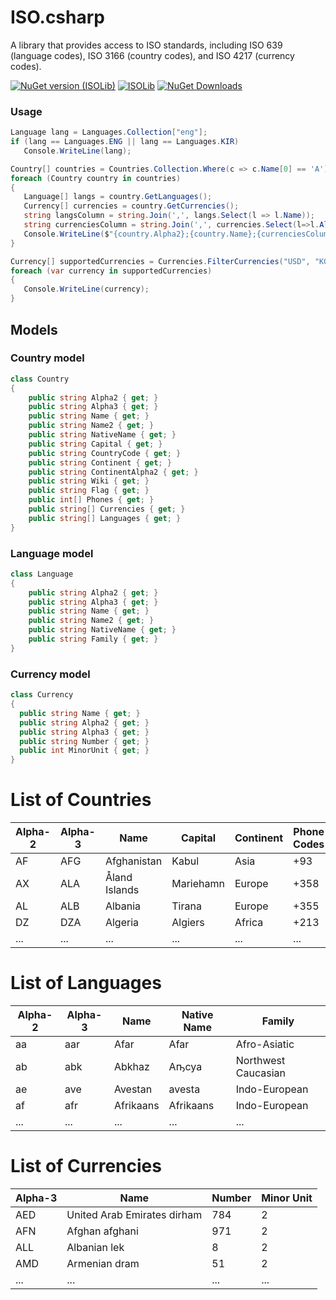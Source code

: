 # ISO.csharp

A library that provides access to ISO standards, including ISO 639 (language codes), ISO 3166 (country codes), and ISO 4217 (currency codes).


[![NuGet version (ISOLib)](https://img.shields.io/nuget/v/ISOLib.svg?style=flat-square)](https://www.nuget.org/packages/ISOLib/)
[![ISOLib](https://github.com/AlexanderIbraimov/ISO.csharp/actions/workflows/dotnet.yml/badge.svg)](https://github.com/AlexanderIbraimov/ISO.csharp/actions/workflows/dotnet.yml)
[![NuGet Downloads](https://img.shields.io/nuget/dt/ISOLib.svg)](https://www.nuget.org/packages/ISOLib)

### Usage

   ```csharp
Language lang = Languages.Collection["eng"];
if (lang == Languages.ENG || lang == Languages.KIR)
      Console.WriteLine(lang);

Country[] countries = Countries.Collection.Where(c => c.Name[0] == 'A').ToArray();
foreach (Country country in countries)
{
      Language[] langs = country.GetLanguages();
      Currency[] currencies = country.GetCurrencies();
      string langsColumn = string.Join(',', langs.Select(l => l.Name));
      string currenciesColumn = string.Join(',', currencies.Select(l=>l.Alpha3));
      Console.WriteLine($"{country.Alpha2};{country.Name};{currenciesColumn};{langsColumn}");
}

Currency[] supportedCurrencies = Currencies.FilterCurrencies("USD", "KGS", "RUB");
foreach (var currency in supportedCurrencies)
{
      Console.WriteLine(currency);   
}
   ```

## Models

### Country model

  ```csharp
class Country
{
      public string Alpha2 { get; }
      public string Alpha3 { get; }
      public string Name { get; }
      public string Name2 { get; }
      public string NativeName { get; }
      public string Capital { get; }
      public string CountryCode { get; }
      public string Continent { get; }
      public string ContinentAlpha2 { get; }
      public string Wiki { get; }
      public string Flag { get; }
      public int[] Phones { get; }
      public string[] Currencies { get; }
      public string[] Languages { get; }
}
   ```
   
### Language model

  ```csharp
class Language
{
      public string Alpha2 { get; }
      public string Alpha3 { get; }
      public string Name { get; }
      public string Name2 { get; }
      public string NativeName { get; }
      public string Family { get; }
}
   ```
### Currency model

  ```csharp
class Currency
{
    public string Name { get; }
    public string Alpha2 { get; }
    public string Alpha3 { get; }
    public string Number { get; }
    public int MinorUnit { get; }
}
   ```
# List of Countries
| Alpha-2 | Alpha-3 | Name               | Capital    | Continent | Phone Codes | Currency Codes | Languages  | Flag | Wikipedia |
|---------|---------|--------------------|------------|-----------|-------------|----------------|------------|------|-----------|
| AF      | AFG     | Afghanistan        | Kabul      | Asia      | +93         | AFN            | ps, uz, tk | 🇦🇫  | [Link](https://en.wikipedia.org/wiki/ISO_3166-2:AF) |
| AX      | ALA     | Åland Islands     | Mariehamn  | Europe    | +358        | EUR            | sv         | 🇦🇽  | [Link](https://en.wikipedia.org/wiki/ISO_3166-2:AX) |
| AL      | ALB     | Albania            | Tirana     | Europe    | +355        | ALL            | sq         | 🇦🇱  | [Link](https://en.wikipedia.org/wiki/ISO_3166-2:AL) |
| DZ      | DZA     | Algeria            | Algiers    | Africa    | +213        | DZD            | ar         | 🇩🇿  | [Link](https://en.wikipedia.org/wiki/ISO_3166-2:DZ) |
| ...     | ...     | ...                | ...        | ...       | ...         | ...            | ...        | ...  | ...       |

# List of Languages
| Alpha-2 | Alpha-3 | Name          | Native Name | Family              |
|---------|---------|---------------|-------------|---------------------|
| aa      | aar     | Afar          | Afar        | Afro-Asiatic        |
| ab      | abk     | Abkhaz        | Аҧсуа       | Northwest Caucasian |
| ae      | ave     | Avestan       | avesta      | Indo-European       |
| af      | afr     | Afrikaans     | Afrikaans   | Indo-European       |
| ...     | ...     | ...           | ...         | ...                 |

# List of Currencies
| Alpha-3 | Name                            | Number | Minor Unit |
|---------|---------------------------------|--------|------------|
| AED     | United Arab Emirates dirham    | 784    | 2          |
| AFN     | Afghan afghani                 | 971    | 2          |
| ALL     | Albanian lek                    | 8      | 2          |
| AMD     | Armenian dram                   | 51     | 2          |
| ...     | ...                             | ...    | ...        |

